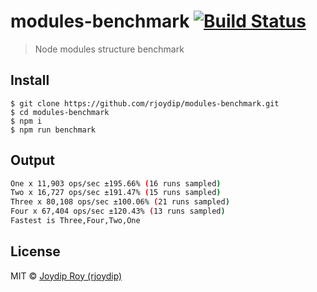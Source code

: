 # modules-benchmark [![Build Status](https://travis-ci.org/rjoydip/modules-benchmark.svg?branch=master)](https://travis-ci.org/rjoydip/modules-benchmark)

> Node modules structure benchmark

## Install

```
$ git clone https://github.com/rjoydip/modules-benchmark.git
$ cd modules-benchmark
$ npm i
$ npm run benchmark
```

## Output

```bash
One x 11,903 ops/sec ±195.66% (16 runs sampled)
Two x 16,727 ops/sec ±191.47% (15 runs sampled)
Three x 80,108 ops/sec ±100.06% (21 runs sampled)
Four x 67,404 ops/sec ±120.43% (13 runs sampled)
Fastest is Three,Four,Two,One
```

## License

MIT © [Joydip Roy (rjoydip)](https://github.com/rjoydip/modules-benchmark/blob/master/license.md)
